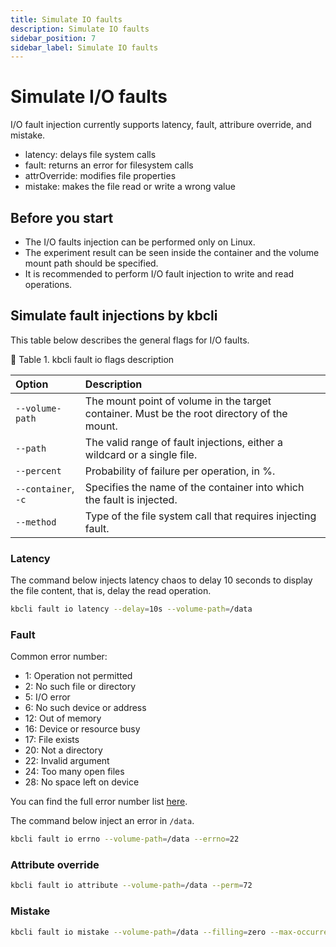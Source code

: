 ```yaml
---
title: Simulate IO faults
description: Simulate IO faults
sidebar_position: 7
sidebar_label: Simulate IO faults
---
```


# Simulate I/O faults

I/O fault injection currently supports latency, fault, attribure override, and mistake.

* latency: delays file system calls
* fault: returns an error for filesystem calls
* attrOverride: modifies file properties
* mistake: makes the file read or write a wrong value

## Before you start

* The I/O faults injection can be performed only on Linux.
* The experiment result can be seen inside the container and the volume mount path should be specified.
* It is recommended to perform I/O fault injection to write and read operations.

## Simulate fault injections by kbcli

This table below describes the general flags for I/O faults.

📎 Table 1. kbcli fault io flags description

| Option                   | Description               |
| :----------------------- | :------------------------ |
| `--volume-path` | The mount point of volume in the target container. Must be the root directory of the mount. |
| `--path` | The valid range of fault injections, either a wildcard or a single file. |
| `--percent` | Probability of failure per operation, in %. |
| `--container`, `-c` | Specifies the name of the container into which the fault is injected. |
| `--method` | Type of the file system call that requires injecting fault. |

### Latency

The command below injects latency chaos to delay 10 seconds to display the file content, that is, delay the read operation.

```bash
kbcli fault io latency --delay=10s --volume-path=/data
```

### Fault

Common error number:

* 1: Operation not permitted
* 2: No such file or directory
* 5: I/O error
* 6: No such device or address
* 12: Out of memory
* 16: Device or resource busy
* 17: File exists
* 20: Not a directory
* 22: Invalid argument
* 24: Too many open files
* 28: No space left on device

You can find the full error number list [here](https://raw.githubusercontent.com/torvalds/linux/master/include/uapi/asm-generic/errno-base.h).

The command below inject an error in `/data`.

```bash
kbcli fault io errno --volume-path=/data --errno=22
```

### Attribute override

```bash
kbcli fault io attribute --volume-path=/data --perm=72
```

### Mistake

```bash
kbcli fault io mistake --volume-path=/data --filling=zero --max-occurrences=10 --max-length=1
```
